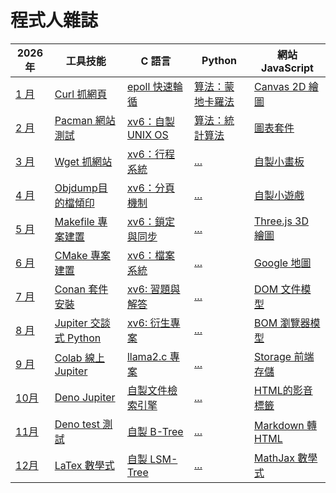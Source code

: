 # 程式人雜誌

2026年              | 工具技能  | C 語言 | Python | 網站 JavaScript
---------------------|----------|------|--------|--------------------------------------
[1 月](01/README.md)   | [Curl 抓網頁](01/skill/README.md) | [epoll 快速輪循](01/c/README.md) | [算法：蒙地卡羅法](01/python/README.md) | [Canvas 2D 繪圖](01/javascript/README.md)
[2 月](02/README.md)   | [Pacman 網站測試](02/skill/README.md) | [xv6：自製 UNIX OS](02/c/README.md) | [算法：統計算法](02/python/README.md) | [圖表套件](02/javascript/README.md)
[3 月](03/README.md)   | [Wget 抓網站](03/skill/README.md) | [xv6：行程系統](03/c/README.md) | [...](03/python/README.md) | [自製小畫板](03/javascript/README.md)
[4 月](04/README.md)   | [Objdump目的檔傾印](04/skill/README.md) | [xv6：分頁機制](04/c/README.md) | [...](04/python/README.md) | [自製小遊戲](04/javascript/README.md)
[5 月](05/README.md)   | [Makefile 專案建置](05/skill/README.md) | [xv6：鎖定與同步](05/c/README.md) | [...](05/python/README.md) | [Three.js 3D 繪圖](05/javascript/README.md)
[6 月](06/README.md)   | [CMake 專案建置](05/skill/README.md) | [xv6：檔案系統](06/c/README.md) | [...](05/python/README.md) | [Google 地圖](06/javascript/README.md)
[7 月](07/README.md)   | [Conan 套件安裝](07/skill/README.md) | [xv6: 習題與解答](07/c/README.md) | [...](07/python/README.md) | [DOM 文件模型](07/javascript/README.md)
[8 月](08/README.md)   | [Jupiter 交談式 Python](08/skill/README.md) | [xv6: 衍生專案](08/c/README.md) | [...](08/python/README.md) | [BOM 瀏覽器模型](08/javascript/README.md)
[9 月](09/README.md)   | [Colab 線上 Jupiter](09/skill/README.md) | [llama2.c 專案](09/c/README.md) | [...](09/python/README.md) | [Storage 前端存儲](09/javascript/README.md)
[10月](10/README.md)   | [Deno Jupiter](10/skill/README.md) | [自製文件檢索引擎](10/c/README.md) | [...](10/python/README.md) | [HTML的影音標籤](10/javascript/README.md)
[11月](11/README.md)   | [Deno test 測試](11/skill/README.md) | [自製 B-Tree](11/c/README.md) | [...](11/python/README.md) | [Markdown 轉 HTML](11/javascript/README.md)
[12月](12/README.md)   | [LaTex 數學式](12/skill/README.md) | [自製 LSM-Tree](12/c/README.md) | [...](12/python/README.md) | [MathJax 數學式](12/javascript/README.md)
